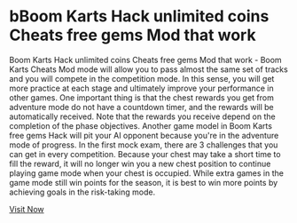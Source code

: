 # bBoom Karts Hack unlimited coins Cheats free gems Mod that work

Boom Karts Hack unlimited coins Cheats free gems Mod that work - Boom Karts Cheats Mod mode will allow you to pass almost the same set of tracks and you will compete in the competition mode. In this sense, you will get more practice at each stage and ultimately improve your performance in other games. One important thing is that the chest rewards you get from adventure mode do not have a countdown timer, and the rewards will be automatically received. Note that the rewards you receive depend on the completion of the phase objectives. Another game model in Boom Karts free gems Hack will pit your AI opponent because you're in the adventure mode of progress. In the first mock exam, there are 3 challenges that you can get in every competition. Because your chest may take a short time to fill the reward, it will no longer win you a new chest position to continue playing game mode when your chest is occupied. While extra games in the game mode still win points for the season, it is best to win more points by achieving goals in the risk-taking mode.

<a href="https://yintamod.xyz/boom-karts/">Visit Now</a>
